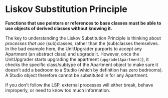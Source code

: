 # Liskov Substitution Principle

**Functions that use pointers or references to base classes must be able to use objects of derived classes without knowing it.**

The key to understanding the Liskov Substitution Principle is thinking about _processes that use_ (sub)classes, rather than the (sub)classes themselves. In the bad example here, the UnitUpgrader purports to accept any Apartment (an abstract class) and upgrade it. However, once the UnitUpgrader starts upgrading the apartment (`upgrade(Apartment)`), it checks the specific class/subtype of the Apartment object to make sure it doesn't add a bedroom to a Studio (which by definition has zero bedrooms). A Studio object therefore cannot be substituted in for any Apartment.

If you don't follow the LSP, external processes will either break, behave improperly, or need to know too much information.
